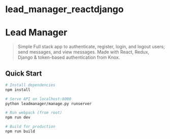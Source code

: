 # lead_manager_reactdjango

# Lead Manager

>  Simple Full stack app to authenticate, register, login, and logout users; send messages, and view messages. Made with React, Redux, Django & token-based authentication from Knox.


## Quick Start

```bash
# Install dependencies
npm install

# Serve API on localhost:8000
python leadmanager/manage.py runserver

# Run webpack (from root)
npm run dev

# Build for production
npm run build
```

